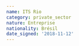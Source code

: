 ```yaml
---
name: ITS Rio
category: private_sector
nature: Entreprise
nationality: Brésil
date_signed: '2018-11-12'
---
```

    